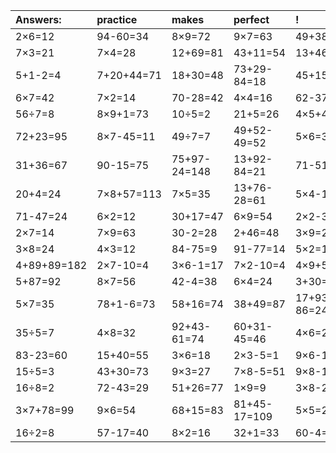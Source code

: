 | Answers: | practice | makes | perfect | ! |
| :--- | :--- | :--- | :--- | :--- |
| 2×6=12 | 94-60=34 | 8×9=72 | 9×7=63 | 49+38=87 | 
| 7×3=21 | 7×4=28 | 12+69=81 | 43+11=54 | 13+46=59 | 
| 5+1-2=4 | 7+20+44=71 | 18+30=48 | 73+29-84=18 | 45+15=60 | 
| 6×7=42 | 7×2=14 | 70-28=42 | 4×4=16 | 62-37=25 | 
| 56÷7=8 | 8×9+1=73 | 10÷5=2 | 21+5=26 | 4×5+45=65 | 
| 72+23=95 | 8×7-45=11 | 49÷7=7 | 49+52-49=52 | 5×6=30 | 
| 31+36=67 | 90-15=75 | 75+97-24=148 | 13+92-84=21 | 71-51=20 | 
| 20+4=24 | 7×8+57=113 | 7×5=35 | 13+76-28=61 | 5×4-11=9 | 
| 71-47=24 | 6×2=12 | 30+17=47 | 6×9=54 | 2×2-3=1 | 
| 2×7=14 | 7×9=63 | 30-2=28 | 2+46=48 | 3×9=27 | 
| 3×8=24 | 4×3=12 | 84-75=9 | 91-77=14 | 5×2=10 | 
| 4+89+89=182 | 2×7-10=4 | 3×6-1=17 | 7×2-10=4 | 4×9+50=86 | 
| 5+87=92 | 8×7=56 | 42-4=38 | 6×4=24 | 3+30=33 | 
| 5×7=35 | 78+1-6=73 | 58+16=74 | 38+49=87 | 17+93-86=24 | 
| 35÷5=7 | 4×8=32 | 92+43-61=74 | 60+31-45=46 | 4×6=24 | 
| 83-23=60 | 15+40=55 | 3×6=18 | 2×3-5=1 | 9×6-14=40 | 
| 15÷5=3 | 43+30=73 | 9×3=27 | 7×8-5=51 | 9×8-12=60 | 
| 16÷8=2 | 72-43=29 | 51+26=77 | 1×9=9 | 3×8-23=1 | 
| 3×7+78=99 | 9×6=54 | 68+15=83 | 81+45-17=109 | 5×5=25 | 
| 16÷2=8 | 57-17=40 | 8×2=16 | 32+1=33 | 60-4=56 | 
